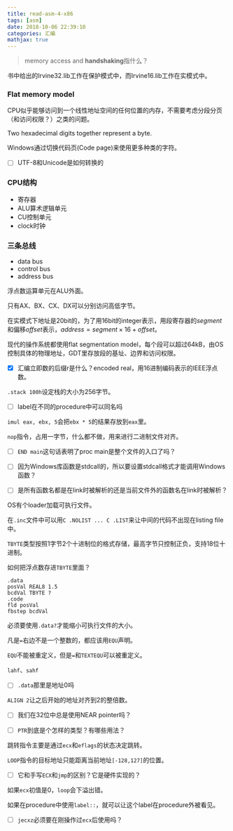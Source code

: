 ```yaml
---
title: read-asm-4-x86
tags: [asm]
date: 2018-10-06 22:39:10
categories: 汇编
mathjax: true
---
```


> memory access and **handshaking**指什么？

书中给出的Irvine32.lib工作在保护模式中，而Irvine16.lib工作在实模式中。

### Flat memory model

CPU似乎能够访问到一个线性地址空间的任何位置的内存，不需要考虑分段分页（和访问权限？）之类的问题。

Two hexadecimal digits together represent a byte.

Windows通过切换代码页(Code page)来使用更多种类的字符。

- [ ] UTF-8和Unicode是如何转换的

### CPU结构

- 寄存器
- ALU算术逻辑单元
- CU控制单元
- clock时钟

### 三条总线

- data bus
- control bus
- address bus

浮点数运算单元在ALU外面。

只有AX、BX、CX、DX可以分别访问高低字节。

在实模式下地址是20bit的，为了用16bit的integer表示，用段寄存器的$segment$和偏移$offset$表示，$address=segment\times 16+offset$。

现代的操作系统都使用flat segmentation model，每个段可以超过64kB，由OS控制具体的物理地址，GDT里存放段的基址、边界和访问权限。

- [x] 汇编立即数的后缀r是什么？encoded real，用16进制编码表示的IEEE浮点数。

`.stack 100h`设定栈的大小为256字节。

- [ ] label在不同的procedure中可以同名吗

`imul eax, ebx, 5`会把`ebx * 5`的结果存放到`eax`里。

`nop`指令，占用一字节，什么都不做，用来进行二进制文件对齐。

- [ ] `END main`这句话表明了proc main是整个文件的入口了吗？

- [ ] 因为Windows库函数是stdcall的，所以要设置stdcall格式才能调用Windows函数？

- [ ] 是所有函数名都是在link时被解析的还是当前文件外的函数名在link时被解析？

OS有个loader加载可执行文件。

在`.inc`文件中可以用`C .NOLIST ... C .LIST`来让中间的代码不出现在listing file中。

`TBYTE`类型按照1字节2个十进制位的格式存储，最高字节只控制正负，支持18位十进制。

如何把浮点数存进`TBYTE`里面？

```masm
.data
posVal REAL8 1.5
bcdVal TBYTE ?
.code
fld posVal
fbstep bcdVal
```

必须要使用`.data?`才能缩小可执行文件的大小。

凡是`=`右边不是一个整数的，都应该用`EQU`声明。

`EQU`不能被重定义，但是`=`和`TEXTEQU`可以被重定义。

`lahf`、`sahf`

- [ ] `.data`那里是地址0吗

`ALIGN 2`让之后开始的地址对齐到2的整倍数。

- [ ] 我们在32位中总是使用NEAR pointer吗？

- [ ] `PTR`到底是个怎样的类型？有哪些用法？

跳转指令主要是通过`ecx`和`eflags`的状态决定跳转。

`LOOP`指令的目标地址只能距离当前地址`[-128,127]`的位置。

- [ ] 它和手写`ECX`和`jmp`的区别？它是硬件实现的？

如果`ecx`初值是0，`loop`会下溢出错。

如果在procedure中使用`label::`，就可以让这个label在procedure外被看见。

- [ ] `jecxz`必须要在刚操作过`ecx`后使用吗？

